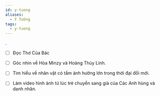 ```yaml
---
id: y-tuong
aliases:
  - Ý Tưởng
tags:
  - y-tuong 
---
```

.
- [ ] Đọc Thơ Của Bác

- [ ] Góc nhìn về Hòa Minzy và Hoàng Thùy Linh.

- [ ] Tìm hiểu về nhân vật có tầm ảnh hưởng lớn trong thời đại đổi mới. 

- [ ] Làm video hình ảnh từ lúc trẻ chuyển sang già của Các Anh hùng và danh nhân.

